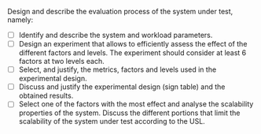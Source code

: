 Design and describe the evaluation process of the system under test, namely:
- [ ] Identify and describe the system and workload parameters.
- [ ] Design an experiment that allows to efficiently assess the effect of the different
factors and levels. The experiment should consider at least 6 factors at two levels
each.
- [ ] Select, and justify, the metrics, factors and levels used in the experimental design.
- [ ] Discuss and justify the experimental design (sign table) and the obtained results.
- [ ] Select one of the factors with the most effect and analyse the scalability properties
of the system. Discuss the different portions that limit the scalability of the system
under test according to the USL.
